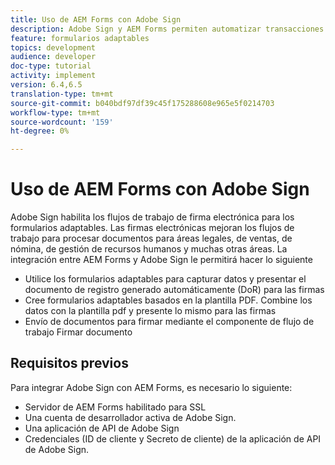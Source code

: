 ```yaml
---
title: Uso de AEM Forms con Adobe Sign
description: Adobe Sign y AEM Forms permiten automatizar transacciones complejas e incluir firmas electrónicas legales como parte de una experiencia digital sin fisuras.
feature: formularios adaptables
topics: development
audience: developer
doc-type: tutorial
activity: implement
version: 6.4,6.5
translation-type: tm+mt
source-git-commit: b040bdf97df39c45f175288608e965e5f0214703
workflow-type: tm+mt
source-wordcount: '159'
ht-degree: 0%

---
```


# Uso de AEM Forms con Adobe Sign

Adobe Sign habilita los flujos de trabajo de firma electrónica para los formularios adaptables. Las firmas electrónicas mejoran los flujos de trabajo para procesar documentos para áreas legales, de ventas, de nómina, de gestión de recursos humanos y muchas otras áreas.
La integración entre AEM Forms y Adobe Sign le permitirá hacer lo siguiente

* Utilice los formularios adaptables para capturar datos y presentar el documento de registro generado automáticamente (DoR) para las firmas
* Cree formularios adaptables basados en la plantilla PDF. Combine los datos con la plantilla pdf y presente lo mismo para las firmas
* Envío de documentos para firmar mediante el componente de flujo de trabajo Firmar documento

## Requisitos previos

Para integrar Adobe Sign con AEM Forms, es necesario lo siguiente:

* Servidor de AEM Forms habilitado para SSL
* Una cuenta de desarrollador activa de Adobe Sign.
* Una aplicación de API de Adobe Sign
* Credenciales (ID de cliente y Secreto de cliente) de la aplicación de API de Adobe Sign.

